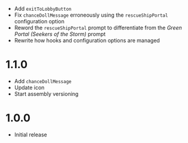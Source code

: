 - Add `exitToLobbyButton`
- Fix `chanceDollMessage` erroneously using the `rescueShipPortal` configuration option
- Reword the `rescueShipPortal` prompt to differentiate from the *Green Portal (Seekers of the Storm)* prompt
- Rewrite how hooks and configuration options are managed

# 1.1.0
- Add `chanceDollMessage`
- Update icon
- Start assembly versioning

# 1.0.0
- Initial release
